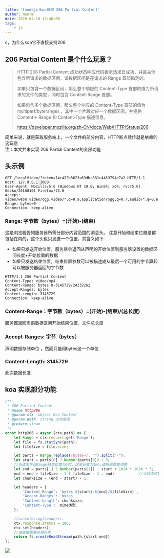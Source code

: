 ```yaml
---
title: '[nodejs]koa框架 206 Partial Content'
author: Nworm
date: 2020-04-10 12:40:00
tags: 
    - js
---
```


c，为什么koa它不直接支持206  

<!--more-->
## 206 Partial Content 是个什么玩意？

> HTTP 206 Partial Content 成功状态响应代码表示请求已成功，并且主体包含所请求的数据区间，该数据区间是在请求的 Range 首部指定的。
> 
> 如果只包含一个数据区间，那么整个响应的 Content-Type 首部的值为所请求的文件的类型，同时包含  Content-Range 首部。
>
> 如果包含多个数据区间，那么整个响应的  Content-Type  首部的值为 multipart/byteranges ，其中一个片段对应一个数据区间，并提供  Content-> Range 和 Content-Type  描述信息。
>  
>  https://developer.mozilla.org/zh-CN/docs/Web/HTTP/Status/206

简单来说，就是获取服务端上，一个文件的部分内容，HTTP断点续传就是依赖的这玩意  
注：本文并未实现  206 Partial Content的全部功能

## 头示例
```
GET /localVideo/?token=14c422b3623a69dbc831c4469794e7a2 HTTP/1.1
Host: 127.0.0.1:3000
User-Agent: Mozilla/5.0 (Windows NT 10.0; Win64; x64; rv:75.0) Gecko/20100101 Firefox/75.0
Accept: video/webm,video/ogg,video/*;q=0.9,application/ogg;q=0.7,audio/*;q=0.6,*/*;q=0.5
Range: bytes=0-
Connection: keep-alive

```
### Range: 字节数（bytes）=(开始)-(结束)  

这是浏览器告知服务器所需分部分内容范围的消息头。 注意开始和结束位置是都包括在内的，这个头也只发送一个位置，其含义如下:  
- 如果只发送开始位置，服务器会返回从声明的开始位置到服务器设置的数据区间长度+开始位置的数据  
- 如果只发送结束位置，结束位置参数可以被描述成从最后一个可用的字节算起可以被服务器返回的字节数  

```
HTTP/1.1 206 Partial Content
Content-Type: video/mp4
Content-Range: bytes 0-3145729/24332262
Accept-Ranges: bytes
Content-Length: 3145729
Connection: keep-alive
```
### Content-Range：字节数（bytes）=(开始)-(结束)/(总长度)

服务器返回当前数据区间开始结束位置，文件总长度

### Accept-Ranges: 字节（bytes）

声明数据存储单位 ，然而只能用bytes这一个单位

### Content-Length: 3145729

此次数据长度

## koa 实现部分功能

```js {numberLines}
/**
 * 206 Partial Content
 * @name http206
 * @param ctx  object Koa Context
 * @param path  string 文件路径
 * @return steam
 */
const http206 = async (ctx,path) => {
    let Range = ctx.request.get('Range');
    let file = fs.statSync(path);
    let fileSize = file.size;

    let parts = Range.replace(/bytes=/, "").split("-");
    let start = parts[0] ? Number(parts[0]) : 0;
    //当请求字段Range结束位置为0时，这里长度为3mb,请根据需要调整
    let end = parts[1] ? Number(parts[1]) : start + 1024 * 1024 * 3;  
    end = end > fileSize - 1 ? fileSize - 1 : end;           //当结束位置大于文件长度-1时，结束位置 = 文件长度 - 1
    let chunksize = (end - start) + 1;

    let headers = {
        'Content-Range': `bytes ${start}-${end}/${fileSize}`,
        'Accept-Ranges': 'bytes',
        'Content-Length': chunksize,
        'Content-Type':  mime类型,
    };

    //console.log(headers);
    ctx.response.status = 206;
    ctx.set(headers);
    //请根据需要处理异常
    return fs.createReadStream(path,{start,end})
};
```

![](https://nworm.icu/pan/图片/http206.png)
